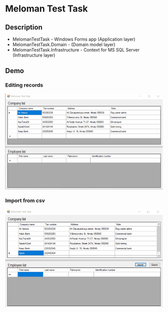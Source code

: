 # Meloman Test Task

## Description

 - MelomanTestTask - Windows Forms app (Application layer)
 - MelomanTestTask.Domain - (Domain model layer)
 - MelomanTestTask.Infrastructure - Context for MS SQL Server (Infrastructure layer)

## Demo

### Editing records

![](https://github.com/komarowski/MelomanTestTask/blob/main/images/demo.gif)

### Import from csv

![](https://github.com/komarowski/MelomanTestTask/blob/main/images/demo2.gif)